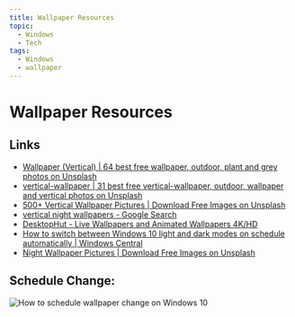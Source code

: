 ```yaml
---
title: Wallpaper Resources
topic:
  - Windows
  - Tech
tags:
  - Windows
  - wallpaper
---
```

# Wallpaper Resources
## Links
- [Wallpaper (Vertical) | 64 best free wallpaper, outdoor, plant and grey photos on Unsplash](https://unsplash.com/collections/56070777/wallpaper-(vertical))
- [vertical-wallpaper | 31 best free vertical-wallpaper, outdoor, wallpaper and vertical photos on Unsplash](https://unsplash.com/collections/9447066/vertical-wallpaper)
- [500+ Vertical Wallpaper Pictures | Download Free Images on Unsplash](https://unsplash.com/s/collections/vertical-wallpaper)
- [vertical night wallpapers - Google Search](https://www.google.com/search?q=vertical+night+wallpapers&sca_esv=571492166&sxsrf=AM9HkKmSex-KyVZ9jSJQ3417EpXaAJC4Yw%3A1696650812404&ei=PNYgZf2rGNusptQPkdK-wA4&ved=0ahUKEwj9ueznhOOBAxVblokEHRGpD-gQ4dUDCBA&uact=5&oq=vertical+night+wallpapers&gs_lp=Egxnd3Mtd2l6LXNlcnAiGXZlcnRpY2FsIG5pZ2h0IHdhbGxwYXBlcnMyCBAhGKABGMMEMggQIRigARjDBDIIECEYoAEYwwRIgg1Q3QRY4wlwAngBkAEAmAFjoAHlA6oBATa4AQPIAQD4AQHCAgoQABhHGNYEGLADwgIHEAAYDRiABMICCBAAGAgYBxgewgIGEAAYHhgNwgIIEAAYHhgNGArCAgoQIRigARjDBBgK4gMEGAAgQYgGAZAGCA&sclient=gws-wiz-serp#vhid=XxBSrbRshTA94M&vssid=l)
- [DesktopHut - Live Wallpapers and Animated Wallpapers 4K/HD](https://www.desktophut.com/)
- [How to switch between Windows 10 light and dark modes on schedule automatically | Windows Central](https://www.windowscentral.com/how-switch-between-light-and-dark-colors-schedule-automatically-windows-10#:~:text=trigger%20you%20want.)
- [Night Wallpaper Pictures | Download Free Images on Unsplash](https://unsplash.com/s/photos/night-wallpaper)

## Schedule Change:
![How to schedule wallpaper change on Windows 10](https://www.youtube.com/watch?v=D4is1vIkHEY)